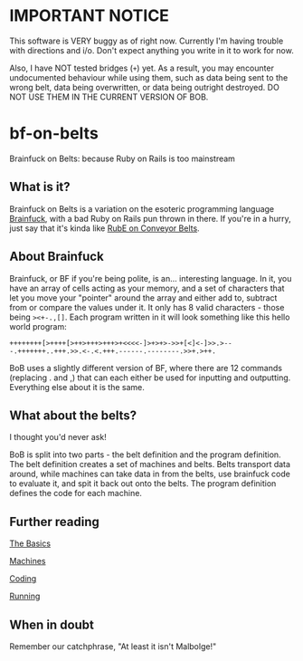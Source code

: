 # IMPORTANT NOTICE
This software is VERY buggy as of right now. Currently I'm having trouble with directions and i/o. Don't expect anything you write in it to work for now.

Also, I have NOT tested bridges (`+`) yet. As a result, you may encounter undocumented behaviour while using them, such as data being sent to the wrong belt, data being overwritten, or data being outright destroyed. DO NOT USE THEM IN THE CURRENT VERSION OF BOB.

# bf-on-belts
Brainfuck on Belts: because Ruby on Rails is too mainstream

## What is it?
Brainfuck on Belts is a variation on the esoteric programming language [Brainfuck](https://esolangs.org/wiki/Brainfuck), with a bad Ruby on Rails pun thrown in there. If you're in a hurry, just say that it's kinda like [RubE on Conveyor Belts](https://esolangs.org/wiki/RubE_On_Conveyor_Belts).

## About Brainfuck
Brainfuck, or BF if you're being polite, is an... interesting language. In it, you have an array of cells acting as your memory, and a set of characters that let you move your "pointer" around the array and either add to, subtract from or compare the values under it. It only has 8 valid characters - those being `><+-.,[]`. Each program written in it will look something like this hello world program:

```brainfuck
++++++++[>++++[>++>+++>+++>+<<<<-]>+>+>->>+[<]<-]>>.>---.+++++++..+++.>>.<-.<.+++.------.--------.>>+.>++.
```

BoB uses a slightly different version of BF, where there are 12 commands (replacing . and ,) that can each either be used for inputting and outputting. Everything else about it is the same.

## What about the belts?
I thought you'd never ask!

BoB is split into two parts - the belt definition and the program definition. The belt definition creates a set of machines and belts. Belts transport data around, while machines can take data in from the belts, use brainfuck code to evaluate it, and spit it back out onto the belts. The program definition defines the code for each machine.

## Further reading
[The Basics](https://github.com/CreatedorMade/bf-on-belts/blob/master/docs/bob-basics.md)

[Machines](https://github.com/CreatedorMade/bf-on-belts/blob/master/docs/machines.md)

[Coding](https://github.com/CreatedorMade/bf-on-belts/blob/master/docs/coding.md)

[Running](https://github.com/CreatedorMade/bf-on-belts/blob/master/docs/running.md)

## When in doubt
Remember our catchphrase, "At least it isn't Malbolge!"
